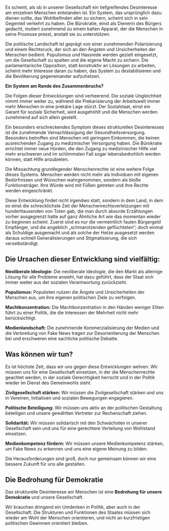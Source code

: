 Es scheint, als ob in unserer Gesellschaft ein tiefgreifendes Desinteresse am einzelnen Menschen entstanden ist. Ein System, das ursprünglich dazu dienen sollte, das Wohlbefinden aller zu sichern, scheint sich in sein Gegenteil verkehrt zu haben. Die Bürokratie, einst als Dienerin des Bürgers gedacht, mutiert zunehmend zu einem kalten Apparat, der die Menschen in seine Prozesse presst, anstatt sie zu unterstützen.

Die politische Landschaft ist geprägt von einer zunehmenden Polarisierung und einem Rechtsruck, der sich an den Ängsten und Unsicherheiten der Menschen bedient. Populismus und Hassrede werden gezielt eingesetzt, um die Gesellschaft zu spalten und die eigene Macht zu sichern. Die parlamentarische Opposition, statt konstruktiv an Lösungen zu arbeiten, scheint mehr Interesse daran zu haben, das System zu destabilisieren und die Bevölkerung gegeneinander aufzuhetzen.

**Ein System am Rande des Zusammenbruchs?**

Die Folgen dieser Entwicklungen sind verheerend. Die soziale Ungleichheit nimmt immer weiter zu, während die Prekarisierung der Arbeitswelt immer mehr Menschen in eine prekäre Lage stürzt. Der Sozialstaat, einst ein Garant für soziale Sicherheit, wird ausgehöhlt und die Menschen werden zunehmend auf sich allein gestellt.

Ein besonders erschreckendes Symptom dieses strukturellen Desinteresses ist die zunehmende Vernachlässigung der Gesundheitsversorgung. Besonders betroffen sind Menschen mit geringem Einkommen, die keinen ausreichenden Zugang zu medizinischer Versorgung haben. Die Bürokratie errichtet immer neue Hürden, die den Zugang zu medizinischer Hilfe viel mehr erschweren und im schlimmsten Fall sogar lebensbedrohlich werden können, statt Hilfe anzubieten.

Die Missachtung grundlegender Menschenrechte ist eine weitere Folge dieses Systems. Menschen werden nicht mehr als Individuen mit eigenen Bedürfnissen und Wünschen wahrgenommen, sondern als bloße Funktionsträger. Ihre Würde wird mit Füßen getreten und ihre Rechte werden eingeschränkt.

Diese Entwicklung findet nicht irgendwo statt, sondern in dem Land, in dem es einst die schrecklichste Zeit der Menschenrechtsverletzungen mit hunderttausenden von Toten gab, die man durch absurde Erzählungen vorher ausgegrenzt hatte auf ganz Ähnliche Art wie das momentan wieder zu beginnen scheint. Zuerst sind es nur die vermeintlich faulen Bürgergeld Empfänger, und die angeblich „schmarotzenden geflüchteten“; doch einmal als Schuldige ausgemacht und als solche der Hetze ausgesetzt werden daraus schnell Generalisierungen und Stigmatisierung, die sich verselbständigt.  

## Die Ursachen dieser Entwicklung sind vielfältig:

**Neoliberale Ideologie:** Die neoliberale Ideologie, die den Markt als alleinige Lösung für alle Probleme ansieht, hat dazu geführt, dass der Staat sich immer weiter aus der sozialen Verantwortung zurückzieht.

**Populismus:** Populisten nutzen die Ängste und Unsicherheiten der Menschen aus, um ihre eigenen politischen Ziele zu verfolgen.

**Machtkonzentration:** Die Machtkonzentration in den Händen weniger Eliten führt zu einer Politik, die die Interessen der Mehrheit nicht mehr berücksichtigt.

**Medienlandschaft:** Die zunehmende Kommerzialisierung der Medien und die Verbreitung von Fake News tragen zur Desorientierung der Menschen bei und erschweren eine sachliche politische Debatte.

## Was können wir tun?

Es ist höchste Zeit, dass wir uns gegen diese Entwicklungen wehren. Wir müssen uns für eine Gesellschaft einsetzen, in der die Menschenrechte geachtet werden, in der soziale Gerechtigkeit herrscht und in der Politik wieder im Dienst des Gemeinwohls steht.

**Zivilgesellschaft stärken:** Wir müssen die Zivilgesellschaft stärken und uns in Vereinen, Initiativen und sozialen Bewegungen engagieren.

**Politische Beteiligung:** Wir müssen uns aktiv an der politischen Gestaltung beteiligen und unsere gewählten Vertreter zur Rechenschaft ziehen.

**Solidarität:** Wir müssen solidarisch mit den Schwächsten in unserer Gesellschaft sein und uns für eine gerechtere Verteilung von Wohlstand einsetzen.

**Medienkompetenz fördern:** Wir müssen unsere Medienkompetenz stärken, um Fake News zu erkennen und uns eine eigene Meinung zu bilden.

Die Herausforderungen sind groß, doch nur gemeinsam können wir eine bessere Zukunft für uns alle gestalten.

## Die Bedrohung für Demokratie

Das strukturelle Desinteresse am Menschen ist eine **Bedrohung für unsere Demokratie** und unsere Gesellschaft. 

Wir brauchen dringend ein Umdenken in Politik, aber auch in der Gesellschaft. Die Strukturen und Funktionen des Staates müssen sich wieder am Wohl der Menschen orientieren, und nicht an kurzfristigen politischen Gewinnen orientiert bleiben. 